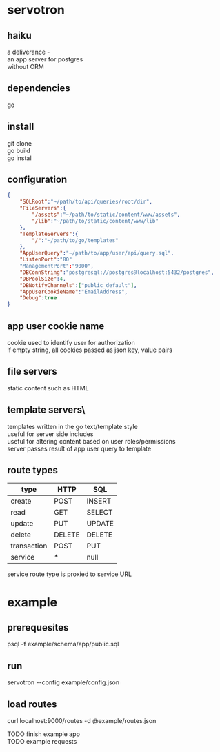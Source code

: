 # servotron

## haiku
a deliverance -\
an app server for postgres\
without ORM

## dependencies
go

## install
git clone\
go build\
go install

## configuration
```json
{
	"SQLRoot":"~/path/to/api/queries/root/dir",
	"FileServers":{
		"/assets":"~/path/to/static/content/www/assets",
		"/lib":"~/path/to/static/content/www/lib"
	},
	"TemplateServers":{
		"/":"~/path/to/go/templates"
	},
	"AppUserQuery":"~/path/to/app/user/api/query.sql",
	"ListenPort":"80"
	"ManagementPort":"9000",
	"DBConnString":"postgresql://postgres@localhost:5432/postgres",
	"DBPoolSize":4,
	"DBNotifyChannels":["public_default"],
	"AppUserCookieName":"EmailAddress",
	"Debug":true
}
```

## app user cookie name
cookie used to identify user for authorization\
if empty string, all cookies passed as json key, value pairs

## file servers
static content such as HTML

## template servers\
templates written in the go text/template style\
useful for server side includes\
useful for altering content based on user roles/permissions\
server passes result of app user query to template

## route types
type|HTTP|SQL
----|----|---
create|POST|INSERT
read|GET|SELECT
update|PUT|UPDATE
delete|DELETE|DELETE
transaction|POST|PUT|DELETE|TRANSACTION
service|*|null

service route type is proxied to service URL

# example

## prerequesites
psql -f example/schema/app/public.sql

## run
servotron --config example/config.json

## load routes
curl localhost:9000/routes -d @example/routes.json

TODO finish example app\
TODO example requests
